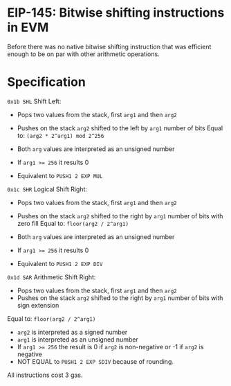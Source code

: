 # EIP-145: Bitwise shifting instructions in EVM
Before there was no native bitwise shifting instruction that was efficient enough to be on par with other arithmetic operations.

# Specification
`0x1b SHL` Shift Left:
* Pops two values from the stack, first `arg1` and then `arg2`
* Pushes on the stack `arg2` shifted to the left by `arg1` number of bits
Equal to:
`(arg2 * 2^arg1) mod 2^256`

* Both `arg` values are interpreted as an unsigned number
* If `arg1 >= 256` it results 0
* Equivalent to `PUSH1 2 EXP MUL`

`0x1c SHR` Logical Shift Right:
* Pops two values from the stack, first `arg1` and then `arg2`
* Pushes on the stack `arg2` shifted to the right by `arg1` number of bits with zero fill
Equal to:
`floor(arg2 / 2^arg1)`

* Both `arg` values are interpreted as an unsigned number
* If `arg1 >= 256` it results 0
* Equivalent to `PUSH1 2 EXP DIV`

`0x1d SAR` Arithmetic Shift Right:
* Pops two values from the stack, first `arg1` and then `arg2`
* Pushes on the stack `arg2` shifted to the right by `arg1` number of bits with sign extension

Equal to:
`floor(arg2 / 2^arg1)`

* `arg2` is interpreted as a signed number
* `arg1` is interpreted as an unsigned number
* If `arg1 >= 256` the result is 0 if `arg2` is non-negative or -1 if `arg2` is negative
* NOT EQUAL to `PUSH1 2 EXP SDIV` because of rounding. 

All instructions cost 3 gas.
